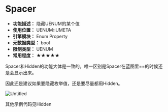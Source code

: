 ﻿# Spacer

- **功能描述：** 隐藏UENUM的某个值
- **使用位置：** UENUM::UMETA
- **引擎模块：** Enum Property
- **元数据类型：** bool
- **限制类型：** UENUM
- **常用程度：** ★★★★★

Spacer和Hidden的功能大体是一致的。唯一区别是Spacer在蓝图里==的时候还是会显示出来。

因此还是建议如果要隐藏枚举值，还是要尽量都用Hidden。

![Untitled](Meta_Enum_UMETA_Hidden_Untitled.png)

其他示例代码见Hidden